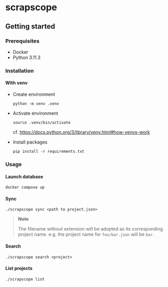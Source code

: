 
# scrapscope

## Getting started

### Prerequisites

- Docker
- Python 3.11.3

### Installation

#### With venv

- Create environment

  ```shell
  python -m venv .venv
  ```

- Activate environment

  ```shell
  source .venv/bin/activate
  ```

  cf. <https://docs.python.org/3/library/venv.html#how-venvs-work>

- Install packages

  ```shell
  pip install -r requirements.txt
  ```

### Usage

#### Launch database

```shell
docker compose up
```

#### Sync

```shell
./scrapscope sync <path to project.json>
```

> **Note**
>
> The filename without extension will be adopted as its corresponding project name.
> e.g. the project name for `foo/bar.json` will be `bar`.

#### Search

```shell
./scrapscope search <project>
```

#### List projects

```shell
./scrapscope list
```
